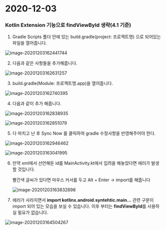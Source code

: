 # 2020-12-03

### Kotlin Extension 기능으로 findViewById 생략(4.1 기준)

1. Gradle Scripts 폴더 안에 있는 build.gradle(project: 프로젝트명) 으로 되어있는 파일을 열어줍니다.

![image-20201203162441744](https://user-images.githubusercontent.com/60080744/101033196-77cdd000-35bd-11eb-9506-f1d3d64aaeca.png)



2.  다음과 같은 사항들을 추가해줍니다.

![image-20201203162631257](https://user-images.githubusercontent.com/60080744/101033211-78666680-35bd-11eb-847f-8f74356e436b.png)



3. build.gradle(Module: 프로젝트명.app)을 열어줍니다.

![image-20201203162740395](https://user-images.githubusercontent.com/60080744/101033218-78fefd00-35bd-11eb-948c-9036e79a90b4.png)



4. 다음과 같이 추가 해줍니다.

![image-20201203162838935](https://user-images.githubusercontent.com/60080744/101033223-78fefd00-35bd-11eb-8942-e56717630c62.png)

![image-20201203162851079](https://user-images.githubusercontent.com/60080744/101033226-79979380-35bd-11eb-93da-1132603f1a66.png)



5. 다 마치고 난 후 Sync Now 를 클릭하여 gradle 수정사항을 반영해주어야 한다.

![image-20201203162946462](https://user-images.githubusercontent.com/60080744/101033232-79979380-35bd-11eb-8b2c-5941f0d5d1df.png)

![image-20201203163041995](https://user-images.githubusercontent.com/60080744/101033241-7a302a00-35bd-11eb-9a9e-e2acb7cf3499.png)



6. 만약 xml에서 선언해둔 id를 MainActivity.kt에서 입려을 해놓았다면 에러가 발생할 것입니다. 

   빨간색 글씨가 있다면 마우스 커서를 두고 Alt + Enter -> import를 해줍니다

   ![image-20201203163832898](https://user-images.githubusercontent.com/60080744/101033243-7ac8c080-35bd-11eb-8cc4-77c770075897.png)

   

7.  에러가 사라지면서 **import kotlinx.android.syntehtic.main...** 관련 구문이 import 되어 있는 모습을 보실 수 있습니다. 이후 부터는 **findViewById**를 사용하실 필요가 없습니다.

![image-20201203164504267](https://user-images.githubusercontent.com/60080744/101033248-7ac8c080-35bd-11eb-8b58-de3da3642156.png)